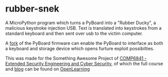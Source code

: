 # rubber-snek
A MicroPython program which turns a PyBoard into a "Rubber Ducky", a malicious keystroke injection USB.
Text is translated into keystrokes from a standard keyboard and then sent over usb to the victim computer.

A [fork](https://github.com/ekohilas/micropython) of the PyBoard firmware can enable the PyBoard to interface as both a keyboard and storage device which opens furture exploit possibilties.

This was made for the Something Awesome Project of [COMP6841 - Extended Security Engineering and Cyber Security](http://www.handbook.unsw.edu.au/undergraduate/courses/2017/COMP6841.html), of which the full course and [blog](https://www.openlearning.com/u/evank/securityjobapplication/something_awesome) can be found on [OpenLearning](https://www.openlearning.com/courses/sec)
